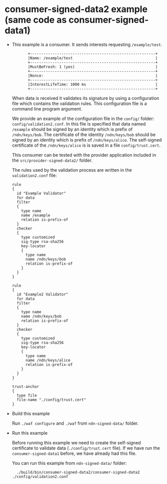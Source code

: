 consumer-signed-data2 example (same code as consumer-signed-data1)
==================================================================


- This example is a consumer. It sends interests requesting `/example/test`. 

             +--------------------------------------------------------+
             |Name: /example/test                                     |
             +--------------------------------------------------------+
             |MustBeFresh: 1 (yes)                                    |
             +--------------------------------------------------------+
             |Nonce:                                                  |
             +--------------------------------------------------------+
             |InterestLifeTime: 1000 ms                               |
             +--------------------------------------------------------+


  When data is received it validates its signature by using a configuration
  file which contains the validation rules. This configuration file is
  a command line program argument. 

  We provide an example of the configuration file in the `config/` folder: 
  `config/validation2.conf`. In this file
  is specified that data named `/example` should be signed by an identity which 
  is prefix of `/ndn/keys/bob`. The certificate of the identity `/ndn/keys/bob`
  should be signed by an identity which is prefix of `/ndn/keys/alice`. The 
  self-signed certificate of the `/ndn/keys/alice` is is saved in a 
  file `config/trust.cert`.

  This consumer can be tested with the provider application included in the 
  `src/provider-signed-data2/` folder. 

  The rules used by the validation process are written in the `validation2.conf` 
  file:


      rule
      {
        id "Example Validator"
        for data
        filter
        {
          type name
          name /example
          relation is-prefix-of
        }
        checker
        {
          type customized
          sig-type rsa-sha256
          key-locator
          {
            type name
            name /ndn/keys/bob
            relation is-prefix-of
          }
        }
      }

      rule
      {
        id "Example2 Validator"
        for data
        filter
        {
          type name
          name /ndn/keys/bob
          relation is-prefix-of
        }
        checker
        {
          type customized
          sig-type rsa-sha256
          key-locator
          {
            type name
            name /ndn/keys/alice
            relation is-prefix-of
          }
        }
      }

      trust-anchor
      {
        type file
        file-name "./config/trust.cert"
      }



- Build this example

    Run `./waf configure` and `./waf` from `ndn-signed-data/` folder. 

- Run this example

    Before running this example we need to create the self-signed certificate to
    validate data (`./config/trust.cert` file). If we have run the `consumer-signed-data1`
    before, we have already had this file.

    You can run this example from `ndn-signed-data/` folder:

        ./build/bin/consumer-signed-data2/consumer-signed-data2 ./config/validation2.conf

